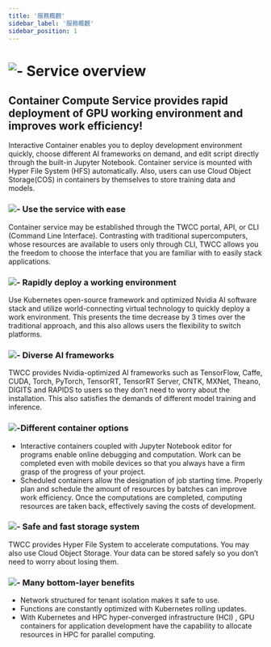 ```yaml
---
title: '服務概觀'
sidebar_label: '服務概觀'
sidebar_position: 1
---
```



# ![-](https://cos.twcc.ai/SYS-MANUAL/uploads/upload_0b81080da8a39866cd1e0aa0471e9552.png) Service overview
<!-- <img style={{width:25+'px', height:25+'px'}} src='https://cos.twcc.ai/SYS-MANUAL/uploads/upload_0b81080da8a39866cd1e0aa0471e9552.png' />  -->


## Container Compute Service provides rapid deployment of GPU working environment and improves work efficiency!

Interactive Container enables you to deploy development environment quickly, choose different AI frameworks on demand, and edit script directly through the built-in Jupyter Notebook. Container service is mounted with Hyper File System (HFS) automatically. Also, users can use Cloud Object Storage(COS) in containers by themselves to store training data and models.


### ![-](https://cos.twcc.ai/SYS-MANUAL/uploads/upload_9031b03afa1291f2d95f9dbc60cf2948.png) Use the service with ease 


Container service may be established through the TWCC portal, API, or CLI (Command Line Interface). Contrasting with traditional supercomputers, whose resources are available to users only through CLI, TWCC allows you the freedom to choose the interface that you are familiar with to easily stack applications.

<!-- <img style={{width:35+'px', height:25+'px'}} src='https://cos.twcc.ai/SYS-MANUAL/uploads/upload_9031b03afa1291f2d95f9dbc60cf2948.png'/>  -->


### ![-](https://cos.twcc.ai/SYS-MANUAL/uploads/upload_afd344f9a1b3d0567f83a250da8b8d26.png) Rapidly deploy a working environment

Use Kubernetes open-source framework and optimized Nvidia AI software stack and utilize world-connecting virtual technology to quickly deploy a work environment. This presents the time decrease by 3 times over the traditional approach, and this also allows users the flexibility to switch platforms.

<!-- <img style={{width:35+'px', height:25+'px'}} src='https://cos.twcc.ai/SYS-MANUAL/uploads/upload_afd344f9a1b3d0567f83a250da8b8d26.png'/>  -->


### ![-](https://cos.twcc.ai/SYS-MANUAL/uploads/upload_d404fdf4e28033ae3c6185c87888ab51.png) Diverse AI frameworks

TWCC provides Nvidia-optimized AI frameworks such as TensorFlow, Caffe, CUDA, Torch, PyTorch, TensorRT, TensorRT Server, CNTK, MXNet, Theano, DIGITS and RAPIDS to users so they don’t need to worry about the installation. This also satisfies the demands of different model training and inference.

<!-- <img style={{width:35+'px', height:25+'px'}} src='https://cos.twcc.ai/SYS-MANUAL/uploads/upload_d404fdf4e28033ae3c6185c87888ab51.png'/> -->


### ![-](https://cos.twcc.ai/SYS-MANUAL/uploads/upload_cb712cc256270388197b36fdb9757d68.png)Different container options

- Interactive containers coupled with Jupyter Notebook editor for programs enable online debugging and computation. Work can be completed even with mobile devices so that you always have a firm grasp of the progress of your project.
- Scheduled containers allow the designation of job starting time. Properly plan and schedule the amount of resources by batches can improve work efficiency. Once the computations are completed, computing resources are taken back, effectively saving the costs of development.

<!-- <img style={{width:35+'px', height:25+'px'}} src='https://cos.twcc.ai/SYS-MANUAL/uploads/upload_cb712cc256270388197b36fdb9757d68.png'/>  -->


### ![-](https://cos.twcc.ai/SYS-MANUAL/uploads/upload_22d79d4fc2df0425c3f9c9e1e0591396.png) Safe and fast storage system

TWCC provides Hyper File System to accelerate computations. You may also use Cloud Object Storage. Your data can be stored safely so you don’t need to worry about losing them.

<!-- <img style={{width:35+'px', height:25+'px'}} src='https://cos.twcc.ai/SYS-MANUAL/uploads/upload_22d79d4fc2df0425c3f9c9e1e0591396.png'/>  -->


### ![-](https://cos.twcc.ai/SYS-MANUAL/uploads/upload_b5b69c51d21e91a714e4152465fed59e.png) Many bottom-layer benefits


- Network structured for tenant isolation makes it safe to use.
- Functions are constantly optimized with Kubernetes rolling updates.
- With Kubernetes and HPC hyper-converged infrastructure (HCI) , GPU containers for application development have the capability to allocate resources in HPC for parallel computing.

<!-- <img style={{width:35+'px', height:25+'px'}} src='https://cos.twcc.ai/SYS-MANUAL/uploads/upload_b5b69c51d21e91a714e4152465fed59e.png'/>  -->